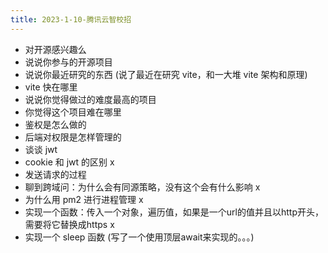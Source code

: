 ```yaml
---
title: 2023-1-10-腾讯云智校招
---
```


- 对开源感兴趣么
- 说说你参与的开源项目
- 说说你最近研究的东西 (说了最近在研究 vite，和一大堆 vite 架构和原理)
- vite 快在哪里
- 说说你觉得做过的难度最高的项目
- 你觉得这个项目难在哪里
- 鉴权是怎么做的
- 后端对权限是怎样管理的
- 谈谈 jwt
- cookie 和 jwt 的区别 x
- 发送请求的过程
- 聊到跨域问：为什么会有同源策略，没有这个会有什么影响 x
- 为什么用 pm2 进行进程管理 x
- 实现一个函数：传入一个对象，遍历值，如果是一个url的值并且以http开头，需要将它替换成https x
- 实现一个 sleep 函数 (写了一个使用顶层await来实现的。。。)
